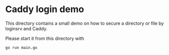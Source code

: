 # Caddy login demo

This directory contains a small demo on how to secure a
directory or file by loginsrv and Caddy.

Please start it from this directory with

`
go run main.go
`
